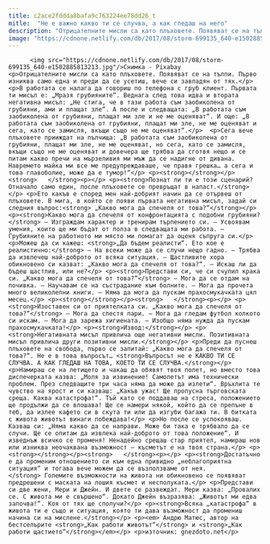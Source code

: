 ```yaml
---
title: c2ace2fddda8bafa9c763224ee78dd26_t
mitle:  "Не е важно какво ти се случва, а как гледаш на него"
description: "Отрицателните мисли са като плъховете. Появяват се на тълпи. Първо изниква само една и преди да се усетиш, вече си завладян от тях. В работата се налага да говориш по телефона с груб клиент. Първата ти мисъл е: „Мразя грубияните“. Веднага след това идва и втората негативна мисъл: „Не стига, че в тази работа съм …"
image: "https://cdnone.netlify.com/db/2017/08/storm-699135_640-e1502885813213.jpg"
---
```


          <img src="https://cdnone.netlify.com/db/2017/08/storm-699135_640-e1502885813213.jpg"/>Снимка - Pixabay         <p>Отрицателните мисли са като плъховете. Появяват се на тълпи. Първо изниква само една и преди да се усетиш, вече си завладян от тях.</p>   <p>В работата се налага да говориш по телефона с груб клиент. Първата ти мисъл е: „Мразя грубияните“. Веднага след това идва и втората негативна мисъл: „Не стига, че в тази работа съм заобиколена от грубияни, ами и плащат зле“. А после и следващата: „В работата съм заобиколена от грубияни, плащат ми зле и не ме оценяват“. И още: „В работата съм заобиколена от грубияни, плащат ми зле, не ме оценяват и сега, като се замисля, вкъщи също не ме оценяват“.</p>  <p>Сега вече плъховете прииждат на пълчища: „В работата съм заобиколена от грубияни, плащат ми зле, не ме оценяват, но сега, като се замисля, вкъщи също не ме оценяват и довечера ще трябва да сготвя нещо и се питам какво пречи на мързеливия ми мъж да се надигне от дивана. Навремето майка ми все ме предупреждаваше, че правя грешка… а сега и това главоболие, може да е тумор!“</p> <p><strong></strong></p><strong>   </strong><p></p> <p><strong>Познат ли ти е този сценарий? Отначало само един, после плъховете се превръщат в напаст.</strong></p> <p>Ето какъв е според мен най-добрият начин да се отървеш от плъховете. В мига, в който се появи първата негативна мисъл, задай си следния въпрос:<strong> „Какво мога да спечеля от това?“</strong></p> <p><strong>Какво мога да спечеля от конфронтацията с подобни грубияни?</strong> – Изграждам характер и тренирам търпението си. – Усвоявам умения, които ще ми бъдат от полза в следващата ми работа. – Грубияните на работното ми място ми помагат да оценя съпруга си.</p> <p>Можеш да си кажеш: <strong>„Да бъдем реалисти“. Ето кое е реалистично:</strong> – На всеки може да се случи нещо гадно. – Трябва да извлечеш най-доброто от всяка ситуация. – Щастливите хора обикновено си казват: „Какво мога да спечеля от това?“. – Искаш ли да бъдеш щастлив, или не?</p> <p><strong>Представи си, че си счупил крака си. „Какво мога да спечеля от това?“</strong> – Мога да се отдам на почивка. – Научавам се на състрадание към болните. – Мога да прочета много великолепни книги. – Няма да мога да пускам прахосмукачката цял месец.</p> <p><strong></strong></p><strong>   </strong><p></p> <p><strong>Изоставен си от приятелката си. „Какво мога да спечеля от това?“</strong> – Мога да спестя пари. – Мога да гледам футбол колкото си искам. – Мога да зарежа хигиената. – Изобщо няма нужда да пускам прахосмукачката!</p> <p><strong>Извод:</strong></p> <p><strong>Негативната мисъл привлича още негативни мисли. Позитивната мисъл привлича други позитивни мисли.</strong></p> <p>Преди да пуснеш плъховете на свобода, първо се запитай: „Какво мога да спечеля от това?“. Не е в това въпросът… <strong>Въпросът не е КАКВО ТИ СЕ СЛУЧВА. А КАК ГЛЕДАШ НА ТОВА, КОЕТО ТИ СЕ СЛУЧВА.</strong></p> <p>Намираш се на летището и чакаш да обявят твоя полет, но вместо това диспечерката казва: „Моля за извинение! Самолетът има технически проблем. През следващите три часа няма да може да излети“. Връхлита те чувство на ярост и си казваш: „Какъв ужас! Ще пропусна търговската среща. Каква катастрофа!“. Тъй като се поддаваш на стреса, положението ще продължи да се влошава! Ще се намери някой, който да се препъне в теб, да излее кафето си в скута ти или да изгуби багажа ти. В битката с живота животът винаги побеждава!</p> <p>Но после се успокояваш. Казваш си: „Няма какво да се направи. Може би така е трябвало да се случи. Ще се опитам да извлека най-доброто от това положение“. И изведнъж всичко се променя! Ненадейно срещаш стар приятел, намираш нов или изниква неочаквана възможност – късметът е на твоя страна.</p> <p><strong></strong></p><strong>   </strong><p></p> <p><strong>Достатъчно е да променим отношението си към една привидно „неблагоприятна ситуация“ и тогава вече можем да се възползваме от нея.</strong> Големите възможности на живота ни обикновено се появяват предрешени с маската на лошия късмет и несполуката.</p> <p>Представи си две жени, Мери и Джейн. И двете се развеждат. Мери казва: „Провалих се. С живота ми е свършено“. Докато Джейн възразява: „Животът ми едва започва!“. Коя от тях ще сполучи?</p> <p><strong>Всяка „катастрофа“ в живота ти е също и ситуация, която ти дава възможност да промениш начина си на мислене.</strong></p> <p><em> Андрю Матюс, автор на бестселърите <strong>„Как работи животът“</strong> и <strong>„Как работи щастието“</strong></em></p> <p>източник: gnezdoto.net</p>         